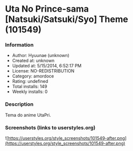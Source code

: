 # Uta No Prince-sama [Natsuki/Satsuki/Syo] Theme (101549)

### Information
- Author: Hyuunae (unknown)
- Created at: unknown
- Updated at: 5/15/2014, 6:52:17 PM
- License: NO-REDISTRIBUTION
- Category: amordoce
- Rating: undefined
- Total installs: 149
- Weekly installs: 0


### Description
Tema do anime UtaPri.


### Screenshots (links to userstyles.org)
![https://userstyles.org/style_screenshots/101549-after.png](https://userstyles.org/style_screenshots/101549-after.png)


